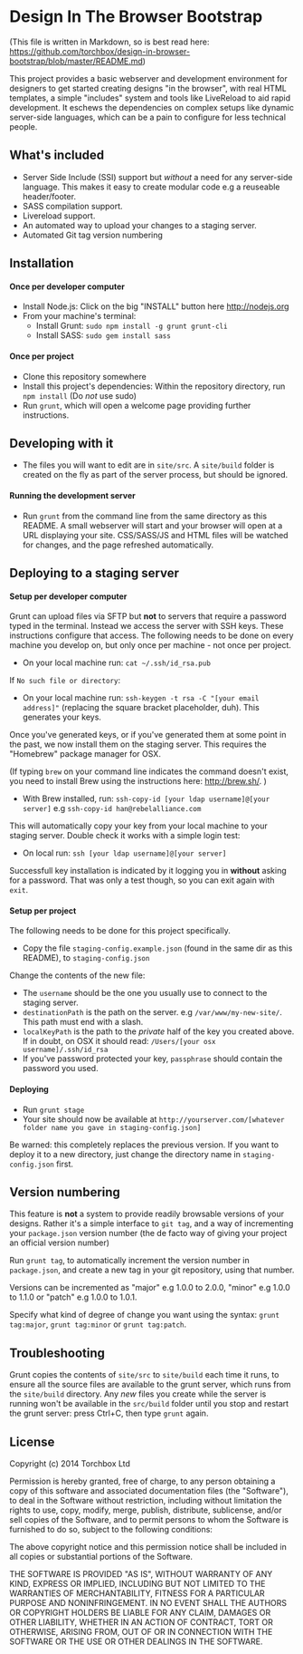 # Design In The Browser Bootstrap

(This file is written in Markdown, so is best read here: https://github.com/torchbox/design-in-browser-bootstrap/blob/master/README.md)

This project provides a basic webserver and development environment for designers to get started creating designs "in the browser", with real HTML templates, a simple "includes" system and tools like LiveReload to aid rapid development. It eschews the dependencies on complex setups like dynamic server-side languages, which can be a pain to configure for less technical people.


## What's included

* Server Side Include (SSI) support but *without* a need for any server-side language. This makes it easy to create modular code e.g a reuseable header/footer.
* SASS compilation support.
* Livereload support.
* An automated way to upload your changes to a staging server.
* Automated Git tag version numbering

## Installation

#### Once per developer computer

* Install Node.js: Click on the big "INSTALL" button here http://nodejs.org
* From your machine's terminal:
  * Install Grunt: `sudo npm install -g grunt grunt-cli`
  * Install SASS: `sudo gem install sass`

#### Once per project

* Clone this repository somewhere
* Install this project's dependencies: Within the repository directory, run `npm install` (Do *not* use sudo)
* Run `grunt`, which will open a welcome page providing further instructions.


## Developing with it

* The files you will want to edit are in `site/src`. A `site/build` folder is created on the fly as part of the server process, but should be ignored.


####  Running the development server

* Run `grunt` from the command line from the same directory as this README. A small webserver will start and your browser will open at a URL displaying your site. CSS/SASS/JS and HTML files will be watched for changes, and the page refreshed automatically.


## Deploying to a staging server

#### Setup per developer computer

Grunt can upload files via SFTP but **not** to servers that require a password typed in the terminal. Instead we access the server with SSH keys. These instructions configure that access. The following needs to be done on every machine you develop on, but only once per machine - not once per project.

* On your local machine run: `cat ~/.ssh/id_rsa.pub`

If `No such file or directory`:

* On your local machine run: `ssh-keygen -t rsa -C "[your email address]"` (replacing the square bracket placeholder, duh). This generates your keys.

Once you've generated keys, or if you've generated them at some point in the past, we now install them on the staging server. This requires the "Homebrew" package manager for OSX. 

(If typing `brew` on your command line indicates the command doesn't exist, you need to install Brew using the instructions here: http://brew.sh/. )

* With Brew installed, run: `ssh-copy-id [your ldap username]@[your server]` e.g `ssh-copy-id han@rebelalliance.com`

This will automatically copy your key from your local machine to your staging server. Double check it works with a simple login test:

* On local run: `ssh [your ldap username]@[your server]`

Successfull key installation is indicated by it logging you in **without** asking for a password. That was only a test though, so you can exit again with `exit`.


#### Setup per project

The following needs to be done for this project specifically.

* Copy the file `staging-config.example.json` (found in the same dir as this README), to `staging-config.json`

Change the contents of the new file: 

* The `username` should be the one you usually use to connect to the staging server. 
* `destinationPath` is the path on the server. e.g  `/var/www/my-new-site/`. This path must end with a slash.
* `localKeyPath` is the path to the *private* half of the key you created above. If in doubt, on OSX it should read: `/Users/[your osx username]/.ssh/id_rsa`
* If you've password protected your key, `passphrase` should contain the password you used.


#### Deploying

* Run `grunt stage`
* Your site should now be available at `http://yourserver.com/[whatever folder name you gave in staging-config.json]`

Be warned: this completely replaces the previous version. If you want to deploy it to a new directory, just change the directory name in `staging-config.json` first.


## Version numbering

This feature is **not** a system to provide readily browsable versions of your designs. Rather it's a simple interface to `git tag`, and a way of incrementing your `package.json` version number (the de facto way of giving your project an official version number)

Run `grunt tag`, to automatically increment the version number in `package.json`, and create a new tag in your git repository, using that  number.

Versions can be incremented as "major" e.g 1.0.0 to 2.0.0, "minor" e.g 1.0.0 to 1.1.0 or "patch" e.g 1.0.0 to 1.0.1. 

Specify what kind of degree of change you want using the syntax: `grunt tag:major`, `grunt tag:minor` or `grunt tag:patch`.


## Troubleshooting

Grunt copies the contents of `site/src` to `site/build` each time it runs, to ensure all the source files are available to the grunt server, which runs from the `site/build` directory. Any *new* files you create while the server is running won't be available in the `src/build` folder until you stop and restart the grunt server: press Ctrl+C, then type `grunt` again.


## License

Copyright (c) 2014 Torchbox Ltd

Permission is hereby granted, free of charge, to any person obtaining a copy
of this software and associated documentation files (the "Software"), to deal
in the Software without restriction, including without limitation the rights
to use, copy, modify, merge, publish, distribute, sublicense, and/or sell
copies of the Software, and to permit persons to whom the Software is
furnished to do so, subject to the following conditions:

The above copyright notice and this permission notice shall be included in all
copies or substantial portions of the Software.

THE SOFTWARE IS PROVIDED "AS IS", WITHOUT WARRANTY OF ANY KIND, EXPRESS OR
IMPLIED, INCLUDING BUT NOT LIMITED TO THE WARRANTIES OF MERCHANTABILITY,
FITNESS FOR A PARTICULAR PURPOSE AND NONINFRINGEMENT. IN NO EVENT SHALL THE
AUTHORS OR COPYRIGHT HOLDERS BE LIABLE FOR ANY CLAIM, DAMAGES OR OTHER
LIABILITY, WHETHER IN AN ACTION OF CONTRACT, TORT OR OTHERWISE, ARISING FROM,
OUT OF OR IN CONNECTION WITH THE SOFTWARE OR THE USE OR OTHER DEALINGS IN THE
SOFTWARE.
